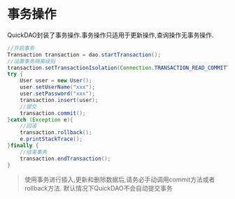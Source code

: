 # 事务操作

QuickDAO封装了事务操作.事务操作只适用于更新操作,查询操作无事务操作.

```java
//开启事务
Transaction transaction = dao.startTransaction();
//设置事务隔离级别
transaction.setTransactionIsolation(Connection.TRANSACTION_READ_COMMITTED);
try {
    User user = new User();
    user.setUserName("xxx");
    user.setPassword("xxx");
    transaction.insert(user);
    //提交
    transaction.commit();
}catch (Exception e){
    //回滚
    transaction.rollback();
    e.printStackTrace();
}finally {
    //结束事务
    transaction.endTransaction();
}
```

> 使用事务进行插入,更新和删除数据后,请务必手动调用commit方法或者rollback方法. 默认情况下QuickDAO不会自动提交事务

